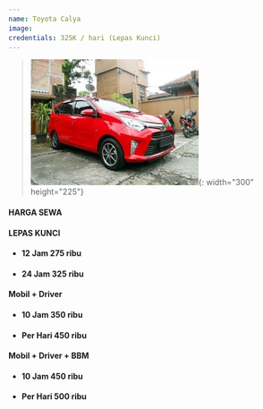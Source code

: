 ```yaml
---
name: Toyota Calya
image:
credentials: 325K / hari (Lepas Kunci)
---
```


> ![](/uploads/calya.jpg){: width="300" height="225"}

#### **HARGA SEWA**

#### LEPAS KUNCI

* #### 12 Jam 275 ribu
* #### 24 Jam 325 ribu

#### Mobil + Driver

* #### 10 Jam 350 ribu
* #### Per Hari 450 ribu

#### Mobil + Driver + BBM

* #### 10 Jam 450 ribu
* #### Per Hari 500 ribu